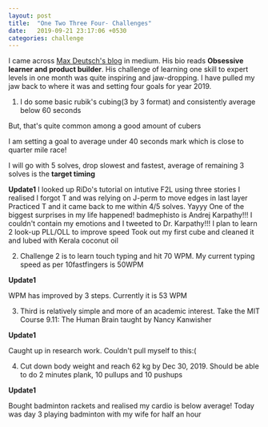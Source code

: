 ```yaml
---
layout: post
title:  "One Two Three Four- Challenges"
date:   2019-09-21 23:17:06 +0530
categories: challenge
---
```

I came across [Max Deutsch's blog](https://medium.com/@maxdeutsch) in medium.
His bio reads **Obsessive learner and product builder**.
His challenge of learning one skill to expert levels in one month was quite inspiring and jaw-dropping.
I have pulled my jaw back to where it was and setting four goals for year 2019.

1. I do some basic rubik's cubing(3 by 3 format) and consistently average below 60 seconds

But, that's quite common among a good amount of cubers

I am setting a goal to average under 40 seconds mark which is close to quarter mile race!

I will go with 5 solves, drop slowest and fastest, average of remaining 3 solves is the **target timing**

**Update1** 
I looked up RiDo's tutorial on intutive F2L using three stories
I realised I forgot T and was relying on J-perm to move edges in last layer
Practiced T and it came back to me within 4/5 solves. Yayyy
One of the biggest surprises in my life happened! badmephisto is Andrej Karpathy!!!
I couldn't contain my emotions and I tweeted to Dr. Karpathy!!!
I plan to learn 2 look-up PLL/OLL to improve speed
Took out my first cube and cleaned it and lubed with Kerala coconut oil
	
2. Challenge 2 is to learn touch typing and hit 70 WPM. My current typing speed as per 10fastfingers is 50WPM

**Update1**
 
WPM has improved by 3 steps. Currently it is 53 WPM
	
3. Third is relatively simple and more of an academic interest. Take the MIT Course 9.11: The Human Brain taught by Nancy Kanwisher

**Update1** 

Caught up in research work. Couldn't pull myself to this:(
	
4. Cut down body weight and reach 62 kg by Dec 30, 2019. Should be able to do 2 minutes plank, 10 pullups and 10 pushups

**Update1** 

Bought badminton rackets and realised my cardio is below average! Today was day 3 playing badminton with my wife for half an hour
